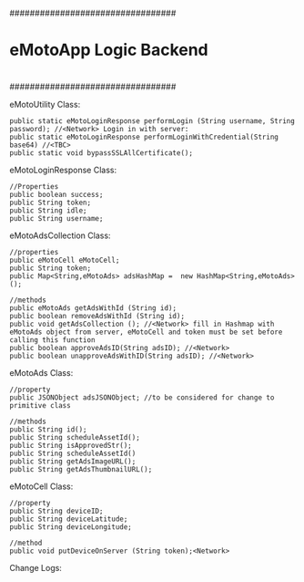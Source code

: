 #################################
#
# eMotoApp Logic Backend
#
#################################


eMotoUtility Class:
    
    public static eMotoLoginResponse performLogin (String username, String password); //<Network> Login in with server:
    public static eMotoLoginResponse performLoginWithCredential(String base64) //<TBC>
    public static void bypassSSLAllCertificate();

eMotoLoginResponse Class: 

    //Properties
    public boolean success;
    public String token;
    public String idle;
    public String username;

eMotoAdsCollection Class: 

    //properties 
    public eMotoCell eMotoCell;
    public String token;
    public Map<String,eMotoAds> adsHashMap =  new HashMap<String,eMotoAds>();

    //methods
    public eMotoAds getAdsWithId (String id);
    public boolean removeAdsWithId (String id);
    public void getAdsCollection (); //<Network> fill in Hashmap with eMotoAds object from server, eMotoCell and token must be set before calling this function
    public boolean approveAdsID(String adsID); //<Network>
    public boolean unapproveAdsWithID(String adsID); //<Network>


eMotoAds Class:

    //property
    public JSONObject adsJSONObject; //to be considered for change to primitive class

    //methods
    public String id();
    public String scheduleAssetId();
    public String isApprovedStr();
    public String scheduleAssetId()
    public String getAdsImageURL();
    public String getAdsThumbnailURL();

eMotoCell Class:

    //property
    public String deviceID;
    public String deviceLatitude;
    public String deviceLongitude;

    //method
    public void putDeviceOnServer (String token);<Network>


Change Logs:
